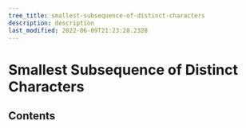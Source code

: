 ```yaml
---
tree_title: smallest-subsequence-of-distinct-characters
description: description
last_modified: 2022-06-09T21:23:28.2328
---
```


# Smallest Subsequence of Distinct Characters

## Contents
